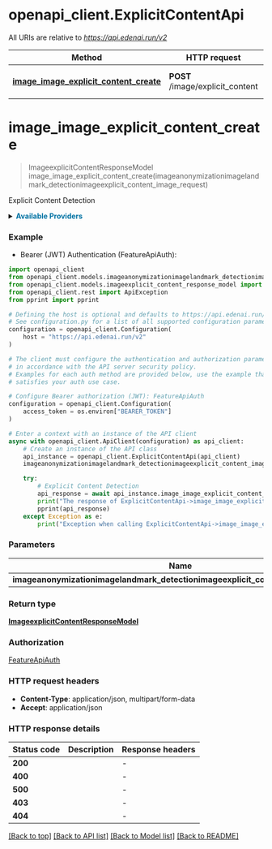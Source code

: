 # openapi_client.ExplicitContentApi

All URIs are relative to *https://api.edenai.run/v2*

Method | HTTP request | Description
------------- | ------------- | -------------
[**image_image_explicit_content_create**](ExplicitContentApi.md#image_image_explicit_content_create) | **POST** /image/explicit_content | Explicit Content Detection


# **image_image_explicit_content_create**
> ImageexplicitContentResponseModel image_image_explicit_content_create(imageanonymizationimagelandmark_detectionimageexplicit_content_image_request)

Explicit Content Detection

<details><summary><strong style='color: #0072a3; cursor: pointer'>Available Providers</strong></summary>    |Provider|Version|Price|Billing unit| |----|-------|-----|------------| |**amazon**|`boto3 (v1.15.18)`|1.0 (per 1000 file)|1 file |**clarifai**|`8.0.0`|2.0 (per 1000 file)|1 file |**google**|`v1`|1.5 (per 1000 file)|1 file |**microsoft**|`v3.2`|1.0 (per 1000 file)|1 file |**sentisight**|`v3.3.1`|1.0 (per 1000 file)|1 file |**picpurify**|`v1.1`|2.0 (per 1000 file)|1 file |**api4ai**|`v1.0.0`|0.75 (per 1000 file)|1 file   </details>  

### Example

* Bearer (JWT) Authentication (FeatureApiAuth):

```python
import openapi_client
from openapi_client.models.imageanonymizationimagelandmark_detectionimageexplicit_content_image_request import ImageanonymizationimagelandmarkDetectionimageexplicitContentImageRequest
from openapi_client.models.imageexplicit_content_response_model import ImageexplicitContentResponseModel
from openapi_client.rest import ApiException
from pprint import pprint

# Defining the host is optional and defaults to https://api.edenai.run/v2
# See configuration.py for a list of all supported configuration parameters.
configuration = openapi_client.Configuration(
    host = "https://api.edenai.run/v2"
)

# The client must configure the authentication and authorization parameters
# in accordance with the API server security policy.
# Examples for each auth method are provided below, use the example that
# satisfies your auth use case.

# Configure Bearer authorization (JWT): FeatureApiAuth
configuration = openapi_client.Configuration(
    access_token = os.environ["BEARER_TOKEN"]
)

# Enter a context with an instance of the API client
async with openapi_client.ApiClient(configuration) as api_client:
    # Create an instance of the API class
    api_instance = openapi_client.ExplicitContentApi(api_client)
    imageanonymizationimagelandmark_detectionimageexplicit_content_image_request = {"providers":"amazon,google,microsoft,sentisight,clarifai,api4ai,picpurify","file_url":"http://edenai-resource-example.jpg"} # ImageanonymizationimagelandmarkDetectionimageexplicitContentImageRequest | 

    try:
        # Explicit Content Detection
        api_response = await api_instance.image_image_explicit_content_create(imageanonymizationimagelandmark_detectionimageexplicit_content_image_request)
        print("The response of ExplicitContentApi->image_image_explicit_content_create:\n")
        pprint(api_response)
    except Exception as e:
        print("Exception when calling ExplicitContentApi->image_image_explicit_content_create: %s\n" % e)
```



### Parameters


Name | Type | Description  | Notes
------------- | ------------- | ------------- | -------------
 **imageanonymizationimagelandmark_detectionimageexplicit_content_image_request** | [**ImageanonymizationimagelandmarkDetectionimageexplicitContentImageRequest**](ImageanonymizationimagelandmarkDetectionimageexplicitContentImageRequest.md)|  | 

### Return type

[**ImageexplicitContentResponseModel**](ImageexplicitContentResponseModel.md)

### Authorization

[FeatureApiAuth](../README.md#FeatureApiAuth)

### HTTP request headers

 - **Content-Type**: application/json, multipart/form-data
 - **Accept**: application/json

### HTTP response details

| Status code | Description | Response headers |
|-------------|-------------|------------------|
**200** |  |  -  |
**400** |  |  -  |
**500** |  |  -  |
**403** |  |  -  |
**404** |  |  -  |

[[Back to top]](#) [[Back to API list]](../README.md#documentation-for-api-endpoints) [[Back to Model list]](../README.md#documentation-for-models) [[Back to README]](../README.md)

